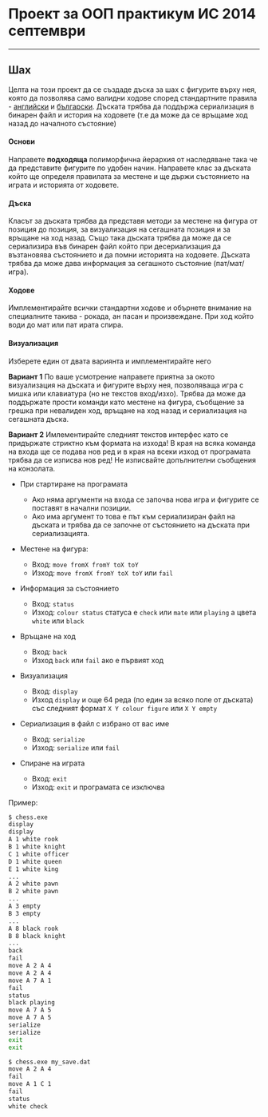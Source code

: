 # Проект за ООП практикум ИС 2014 септември #
---
## Шах ##

Целта на този проект да се създаде дъска за шах с фигурите върху нея, която да позволява само валидни ходове според стандартните правила - [английски](http://en.wikipedia.org/wiki/Chess#Rules) и [български](http://bg.wikipedia.org/wiki/%D0%A8%D0%B0%D1%85%D0%BC%D0%B0%D1%82#.D0.9F.D1.80.D0.B0.D0.B2.D0.B8.D0.BB.D0.B0_.D0.B7.D0.B0_.D0.B8.D0.B3.D1.80.D0.B0). Дъската трябва да поддържа сериализация в бинарен файл и история на ходовете (т.е да може да се връщаме ход назад до началното състояние)

#### Основи ####

Направете **подходяща** полиморфична йерархия от наследяване така че да представите фигурите по удобен начин. Направете клас за дъската който ще определя правилата за местене и ще държи състоянието на играта и историята от ходовете.

#### Дъска ####

Класът за дъската трябва да представя методи за местене на фигура от позиция до позиция, за визуализация на сегашната позиция и за връщане на ход назад. Също така дъската трябва да може да се сериализира във бинарен файл който при десериализация да възтановява състоянието и да помни историята на ходовете. Дъската трябва да може дава информация за сегашното състояние (пат/мат/игра).

#### Ходове ####

Имплементирайте всички стандартни ходове и обърнете внимание на специалните такива - рокада, ан пасан и произвеждане. При ход който води до мат или пат ирата спира.

#### Визуализация ####

Изберете един от двата вариянта и имплементирайте него

**Вариант 1** По ваше усмотрение направете приятна за окото визуализация на дъската и фигурите върху нея, позволяваща игра с мишка или клавиатура (но не текстов вход/изхо). Трябва да може да поддържате прости команди като местене на фигура, съобщение за грешка при невалиден ход, връщане на ход назад и сериализация на сегашната дъска.

**Вариант 2** Имлементирайте следният текстов интерфес като се придържате стриктно към формата на изхода! В края на всяка команда на входа ще се подава нов ред и в края на всеки изход от програмата трябва да се изписва нов ред! Не изписвайте допълнителни съобщения на конзолата.

* При стартиране на програмата
  - Ако няма аргументи на входа се започва нова игра и фигурите се поставят в начални позиции.
  - Ако има аргумент то това е път към сериализиран файл на дъската и трябва да се започне от състоянието на дъската при сериализацията.

* Местене на фигура: 
  - Вход: `move fromX fromY toX toY` 
  - Изход: `move fromX fromY toX toY` или `fail`

* Информация за състоянието
  - Вход: `status`
  - Изход: `colour status` статуса е `check` или `mate` или `playing` а цвета `white` или `black`

* Връщане на ход
  - Вход: `back`
  - Изход `back` или `fail` ако е първият ход

* Визуализация 
  - Вход: `display` 
  - Изход `display` и още 64 реда (по един за всяко поле от дъската) със следният формат `X Y colour figure` или `X Y empty`

* Сериализация в файл с избрано от вас име
  - Вход: `serialize` 
  - Изход: `serialize` или `fail`

* Спиране на играта
  - Вход: `exit`
  - Изход: `exit` и програмата се изключва


Пример:

```bash
$ chess.exe
display
display
A 1 white rook
B 1 white knight
C 1 white officer
D 1 white queen
E 1 white king
...
A 2 white pawn
B 2 white pawn
...
A 3 empty
B 3 empty
...
A 8 black rook
B 8 black knight
...
back
fail
move А 2 A 4
move A 2 A 4
move A 7 A 1
fail
status
black playing
move A 7 A 5
move A 7 A 5
serialize
serialize
exit
exit
```

```bash
$ chess.exe my_save.dat
move A 2 A 4
fail
move A 1 C 1
fail
status
white check
```
